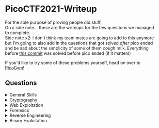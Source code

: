 # PicoCTF2021-Writeup
For the sole purpose of proving people did stuff.  
On a side note... these are the writeups for the few questions we managed to complete.  
Side note x2: I don't think my team mates are going to add to this anymore but I'm going to also add in the questions that got solved *after* pico ended and be sad about the simplicity of some of them *cough* milk. Everything before [this commit](https://github.com/vivian-dai/PicoCTF2021-Writeup/commit/f6cacbebed610f80202bca05bcf10650cca189db) was solved before pico ended (if it matters)  

If you'd like to try some of these problems yourself, head on over to [PicoGym](https://play.picoctf.org/practice)!

## Questions

<details>

<summary>General Skills</summary>

|Question|Points|
|--------|------|
|[Obedient Cat](./General%20Skills/Obedient%20Cat/ObedientCat.html)|5|
|[Python Wrangling](./General%20Skills/Python%20Wrangling/Python%20Wrangling.html)|10|
|[Wave a flag](./General%20Skills/Waving%20Flag/WavingFlag.html)|10|
|[Nice netcat...](./General%20Skills/Nice%20netcat/Nice%20netcat.html)|15|
|[Static ain't always noise](./General%20Skills/Static%20ain't%20always%20noise/staticain'talwaysnoise.html)|20|
|[Tab, Tab, Attack](./General%20Skills/Tab%2C%20Tab%2C%20Attack/Tab%2C%20Tab%2C%20Attack.html)|20|
|[Magikarp Ground Mission](./General%20Skills/Magikarp%20Ground%20Mission/Magikarp%20Ground%20Mission.html)|30|

</details>

<details>

<summary>Cryptography</summary>

|Question|Points|
|--------|------|
|[Mod 26](./Cryptography/Mod%2026/Mod%2026.html)|10|
|[Mind your Ps and Qs](./Cryptography/Mind%20your%20Ps%20and%20Qs/Mind%20your%20Ps%20and%20Qs.html)|20|
|[New Caesar](./Cryptography/New%20Caesar/New%20Caesar.html)|60|
|[Dachshund Attacks](./Cryptography/Dachshund%20Attacks/dachshundattacks.html)|80|
|[Pixelated](./Cryptography/Pixelated/Pixelated.html)|100|
|[Play Nice](./Cryptography/Play%20Nice/Play%20Nice.html)|110|
|[It is my Birthday 2](./Cryptography/It%20is%20my%20Birthday%202/It%20is%20my%20Birthday%202.html)|170|
|[New Vignere](./Cryptography/New%20Vignere/New%20Vignere.html)|300|

</details>

<details>

<summary>Web Exploitation</summary>

|Question|Points|
|--------|------|
|[Ancient History](./Web%20Exploitation/Ancient%20History/Ancient%20History.html)|10|
|[GET aHEAD](./Web%20Exploitation/Get%20aHead/Get%20aHead.html)|20|
|[Cookies](./Web%20Exploitation/Cookies/Cookies.html)|40|
|[Scavenger Hunt](./Web%20Exploitation/Scavenger%20Hunt/Scavenger%20Hunt.html)|50|
|[Some Assembly Required 1](./Web%20Exploitation/Some%20Assembly%20Required%201/Some%20Assembly%20Required%201.html)|70|
|[It is my Birthday](./Web%20Exploitation/It%20is%20my%20Birthday/It%20is%20my%20Birthday.html)|100|
|[Most Cookies](./Web%20Exploitation/Most%20Cookies/MostCookies.html)|150|

</details>

<details>

<summary>Forensics</summary>

|Question|Points|
|--------|------|
|[information](./Forensics/information/information.html)|10|
|[Weird File](./Forensics/Weird%20File/Weird%20File.html)|20|
|[Matryoshka doll](./Forensics/Matryoshka%20doll/Matryoshka%20doll.html)|30|
|[tunn3l v1s10n](./Forensics/tunn3l%20v1s10n/tunn3l%20v1s10n.html)|40|
|[Wireshark doo dooo do doo...](./Forensics/Wireshark%20doo%20dooo%20do%20doo/Wireshark%20doo%20dooo%20do%20doo.html)|50|
|[MacroHard WeakEdge](./Forensics/MacroHard%20WeakEdge/MacroHard%20WeakEdge.html)|60|
|[Trivial Flag Transfer Protocol](./Forensics/Trivial%20Flag%20Transfer%20Protocol/Trivial%20Flag%20Transfer%20Protocol.html)|90|
|[Disk, disk, sleuth!](./Forensics/Disk%2C%20disk%2C%20sleuth!/Disk%2C%20disk%2C%20sleuth!.html)|110|
|[Milkslap](./Forensics/Milkslap/Milkslap.html)|120|
|[Disk, disk, sleuth! II](./Forensics/Disk%2C%20disk%2C%20sleuth!%20II/Disk%2C%20disk%2C%20sleuth!%20II.html)|130|

</details>

<details>

<summary>Reverse Engineering</summary>

|Question|Points|
|--------|------|
|[Transformation](./Reverse%20Engineering/Transformation/Transformation.html)|20|
|[keygenme-py](./Reverse%20Engineering/keygenme-py/keygenme-py.html)|30|
|[crackme-py](./Reverse%20Engineering/crackme-py/crackme-py.html)|30|
|[speeds and feeds](./Reverse%20Engineering/speeds%20and%20feeds/speeds%20and%20feeds.html)|50|
|[Shop](./Reverse%20Engineering/Shop/Shop.html)|50|

</details>

<details>

<summary>Binary Exploitation</summary>

|Question|Points|
|--------|------|
|[Stonks](./Binary%20Exploitation/Stonks/Stonks.html)|20|
|[What's your input](./Binary%20Exploitation/What's%20your%20input/What's%20your%20input.html)|50|

</details>
